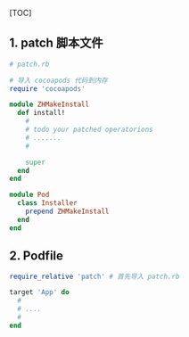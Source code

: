 [TOC]



## 1. patch 脚本文件

```ruby
# patch.rb

# 导入 cocoapods 代码到内存
require 'cocoapods'

module ZHMakeInstall
  def install!
    #
    # todo your patched operatorions
    # .......
    #

    super
  end
end

module Pod
  class Installer
    prepend ZHMakeInstall
  end
end
```



## 2. Podfile

```ruby
require_relative 'patch' # 首先导入 patch.rb

target 'App' do
  #
  # ....
  #
end
```


